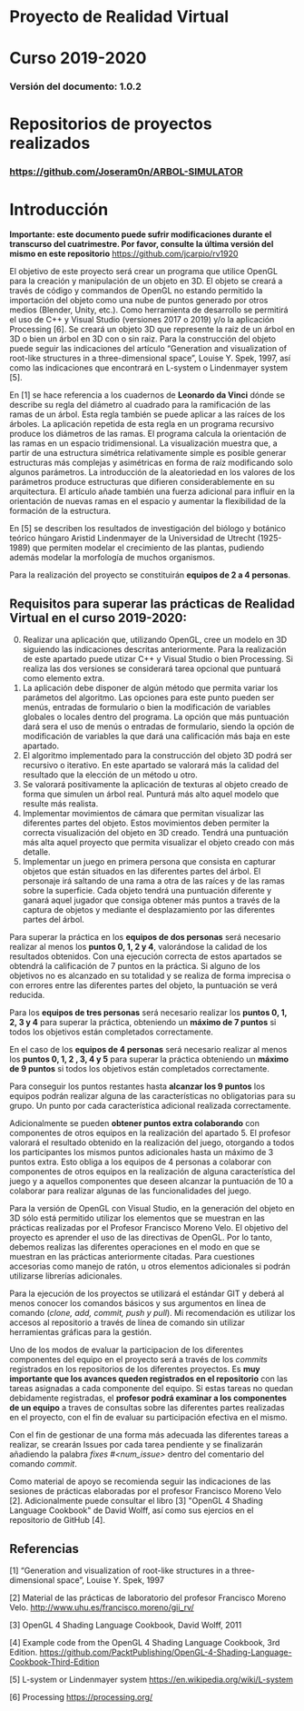 # Proyecto de Realidad Virtual
# Curso 2019-2020
### Versión del documento: 1.0.2

# Repositorios de proyectos realizados
### https://github.com/Joseram0n/ARBOL-SIMULATOR

# Introducción

**Importante: este documento puede sufrir modificaciones durante el transcurso del cuatrimestre. Por favor, consulte la última versión del mismo en este repositorio** https://github.com/jcarpio/rv1920

El objetivo de este proyecto será crear un programa que utilice OpenGL para la creación y manipulación de un objeto en 3D. El objeto se creará a través de código y commandos de OpenGL no estando permitido la importación del objeto como una nube de puntos generado por otros medios (Blender, Unity, etc.). Como herramienta de desarrollo se permitirá el uso de C++ y Visual Studio (versiones 2017 o 2019) y/o la aplicación Processing [6].  Se creará un objeto 3D que represente la raiz de un árbol en 3D o bien un árbol en 3D con o sin raiz. Para la construcción del objeto puede seguir las indicaciones del artículo “Generation and visualization of root-like structures in a three-dimensional space”, Louise Y. Spek, 1997, así como las indicaciones que encontrará en L-system o Lindenmayer system [5].

En [1] se hace referencia a los cuadernos de **Leonardo da Vinci** dónde se describe su regla del diámetro al cuadrado para la ramificación de las ramas de un árbol. Esta regla también se puede aplicar a las raíces de los árboles. La aplicación repetida de esta regla en un programa recursivo produce los diámetros de las ramas. El programa calcula la orientación de las ramas en un espacio tridimensional. La visualización muestra que, a partir de una estructura simétrica relativamente simple es posible generar estructuras más complejas y asimétricas en forma de raíz modificando solo algunos parámetros. La introducción de la aleatoriedad en los valores de los parámetros produce estructuras que difieren considerablemente en su arquitectura. El artículo añade también una fuerza adicional para influir en la orientación de nuevas ramas en el espacio y aumentar la flexibilidad de la formación de la estructura.

En [5] se describen los resultados de investigación del biólogo y botánico teórico húngaro Aristid Lindenmayer de la Universidad de Utrecht (1925-1989) que permiten modelar el crecimiento de las plantas, pudiendo además modelar la morfología de muchos organismos.

Para la realización del proyecto se constituirán **equipos de 2 a 4 personas**.

## Requisitos para superar las prácticas de Realidad Virtual en el curso 2019-2020:

0. Realizar una aplicación que, utilizando OpenGL, cree un modelo en 3D siguiendo las indicaciones descritas anteriormente. Para la realización de este apartado puede utizar C++ y Visual Studio o bien Processing. Si realiza las dos versiones se considerará tarea opcional que puntuará como elemento extra.
1.	La aplicación debe disponer de algún método que permita variar los parámetos del algoritmo. Las opciones para este punto pueden ser  menús, entradas de formulario o bien la modificación de variables globales o locales dentro del programa. La opción que más puntuación dará sera el uso de menús o entradas de formulario, siendo la opción de modificación de variables la que dará una calificación más baja en este apartado.
2.	El algoritmo implementado para la construcción del objeto 3D podrá ser recursivo o iterativo. En este apartado se valorará más la calidad del resultado que la elección de un método u otro.
3.	Se valorará positivamente la aplicación de texturas al objeto creado de forma que simulen un árbol real. Punturá más alto aquel modelo que resulte más realista.
4.	Implementar movimientos de cámara que permitan visualizar las diferentes partes del objeto. Estos movimientos deben permiter la correcta visualización del objeto en 3D creado. Tendrá una puntuación más alta aquel proyecto que permita visualizar el objeto creado con más detalle.
5.	Implementar un juego en primera persona que consista en capturar objetos que están situados en las diferentes partes del árbol. El personaje irá saltando de una rama a otra de las raíces y de las ramas sobre la superficie. Cada objeto tendrá una puntuación diferente y ganará aquel jugador que consiga obtener más puntos a través de la captura de objetos y mediante el desplazamiento por las diferentes partes del árbol.

Para superar la práctica en los **equipos de dos personas** será necesario realizar al menos los **puntos 0, 1, 2 y 4**, valorándose la calidad de los resultados obtenidos. Con una ejecución correcta de estos apartados se obtendrá la calificación de 7 puntos en la práctica. Si alguno de los objetivos no es alcanzado en su totalidad y se realiza de forma imprecisa o con errores entre las diferentes partes del objeto, la puntuación se verá reducida. 

Para los **equipos de tres personas** será necesario realizar los **puntos 0, 1, 2, 3 y 4** para superar la práctica, obteniendo un **máximo de 7 puntos** si todos los objetivos están completados correctamente. 

En el caso de los **equipos de 4 personas** será necesario realizar al menos los **puntos 0, 1, 2 , 3, 4 y 5** para superar la práctica obteniendo un **máximo de 9 puntos** si todos los objetivos están completados correctamente.

Para conseguir los puntos restantes hasta **alcanzar los 9 puntos** los equipos podrán realizar alguna de las características no obligatorias para su grupo. Un punto por cada característica adicional realizada correctamente.

Adicionalmente se pueden **obtener puntos extra colaborando** con componentes de otros equipos en la realización del apartado 5. El profesor valorará el resultado obtenido en la realización del juego, otorgando a todos los participantes los mismos puntos adicionales hasta un máximo de 3 puntos extra. Esto obliga a los equipos de 4 personas a colaborar con componentes de otros equipos en la realización de alguna característica del juego y a aquellos componentes que deseen alcanzar la puntuación de 10 a colaborar para realizar algunas de las funcionalidades del juego.

Para la versión de OpenGL con Visual Studio, en la generación del objeto en 3D sólo está permitido utilizar los elementos que se muestran en las prácticas realizadas por el Profesor Francisco Moreno Velo. El objetivo del proyecto es aprender el uso de las directivas de OpenGL. Por lo tanto, debemos realizas las diferentes operaciones en el modo en que se muestran en las prácticas anteriormente citadas. Para cuestiones accesorias como manejo de ratón, u otros elementos adicionales si podrán utilizarse librerías adicionales.

Para la ejecución de los proyectos se utilizará el estándar GIT y deberá al menos conocer los comandos básicos y sus argumentos en línea de comando (_clone, add, commit, push y pull_). Mi recomendación es utilizar los accesos al repositorio a través de línea de comando sin utilizar herramientas gráficas para la gestión.

Uno de los modos de evaluar la participacion de los diferentes componentes del equipo en el proyecto será a través de los _commits_ registrados en los repositorios de los diferentes proyectos. Es **muy importante que los avances queden registrados en el repositorio** con las tareas asignadas a cada componente del equipo. Si estas tareas no quedan debidamente registradas, el **profesor podrá examinar a los componentes de un equipo** a traves de consultas sobre las diferentes partes realizadas en el proyecto, con el fin de evaluar su participación efectiva en el mismo.

Con el fin de gestionar de una forma más adecuada las diferentes tareas a realizar, se crearán Issues por cada tarea pendiente y se finalizarán añadiendo la palabra _fixes #<num_issue>_ dentro del comentario del comando _commit_.

Como material de apoyo se recomienda seguir las indicaciones de las sesiones de prácticas elaboradas por el profesor Francisco Moreno Velo [2]. Adicionalmente puede consultar el libro [3] "OpenGL 4 Shading Language Cookbook" de David Wolff, así como sus ejercios en el repositorio de GitHub [4].
 
## Referencias
[1] “Generation and visualization of root-like structures in a three-dimensional space”, Louise Y. Spek, 1997

[2] Material de las prácticas de laboratorio del profesor Francisco Moreno Velo.
       http://www.uhu.es/francisco.moreno/gii_rv/

[3] OpenGL 4 Shading Language Cookbook, David Wolff, 2011

[4] Example code from the OpenGL 4 Shading Language Cookbook, 3rd Edition.
       https://github.com/PacktPublishing/OpenGL-4-Shading-Language-Cookbook-Third-Edition
       
[5]  L-system or Lindenmayer system
     https://en.wikipedia.org/wiki/L-system
     
[6] Processing
    https://processing.org/
